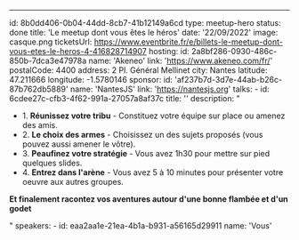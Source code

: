 ---

id: 8b0dd406-0b04-44dd-8cb7-41b12149a6cd
type: meetup-hero
status: done
title: 'Le meetup dont vous êtes le héros'
date: '22/09/2022'
image: casque.png
ticketsUrl: https://www.eventbrite.fr/e/billets-le-meetup-dont-vous-etes-le-heros-4-416828714907
hosting:
id: 2a8bf286-0930-486c-850b-7dca3e47978a
name: 'Akeneo'
link: 'https://www.akeneo.com/fr/'
postalCode: 4400
address: 2 Pl. Général Mellinet
city: Nantes
latitude: 47.211666
longitude: -1.5780146
sponsor:
id: 'af237b7d-3d7e-44ab-b26c-87b762db5889'
name: 'NantesJS'
link: 'https://nantesjs.org'
talks: -
id: 6cdee27c-cfb3-4f62-991a-27057a8af37c
title: ''
description: "

<ul style='margin-left:0;'>
<li>1. <strong>Réunissez votre tribu</strong> - Constituez votre équipe sur place ou amenez des amis.</li>
<li>2. <strong>Le choix des armes</strong> - Choisissez un des sujets proposés (vous pouvez aussi amener le vôtre).</li>
<li>3. <strong>Peaufinez votre stratégie</strong> - Vous avez 1h30 pour mettre sur pied quelques slides.</li>
<li>4. <strong>Entrez dans l'arène</strong> - Vous avez 5 à 10 minutes pour présenter votre oeuvre aux autres groupes.</li>
</ul>
<p><strong>Et finalement racontez vos aventures autour d'une bonne flambée et d'un godet</strong></p>"
speakers: -
id: eaa2aa1e-21ea-4b1a-b931-a56165d29911
name: 'Vous'
